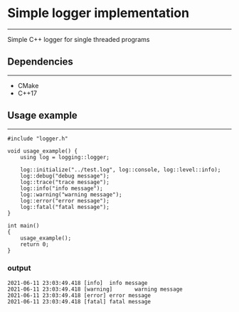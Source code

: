 # Simple logger implementation
___
Simple C++ logger for single threaded programs

## Dependencies
___
* CMake
* C++17 

## Usage example
___
```
#include "logger.h"

void usage_example() {
    using log = logging::logger;

    log::initialize("../test.log", log::console, log::level::info);
    log::debug("debug message");
    log::trace("trace message");
    log::info("info message");
    log::warning("warning message");
    log::error("error message");
    log::fatal("fatal message");
}

int main()
{
    usage_example();
    return 0;
}
```
### output
```
2021-06-11 23:03:49.418 [info]  info message
2021-06-11 23:03:49.418 [warning]       warning message
2021-06-11 23:03:49.418 [error] error message
2021-06-11 23:03:49.418 [fatal] fatal message

```
